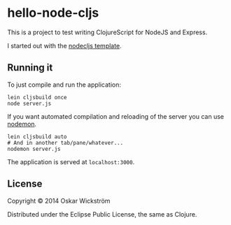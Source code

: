 # hello-node-cljs

This is a project to test writing ClojureScript for NodeJS and Express.

I started out with the [nodecljs template](http://blog.lauripesonen.com/leiningen-template-for-cljs-on-node-projects/).

## Running it

To just compile and run the application:

    lein cljsbuild once
    node server.js

If you want automated compilation and reloading of the server you can
use [nodemon](https://github.com/remy/nodemon).

    lein cljsbuild auto
    # And in another tab/pane/whatever...
    nodemon server.js

The application is served at `localhost:3000`.

## License

Copyright © 2014 Oskar Wickström

Distributed under the Eclipse Public License, the same as Clojure.
